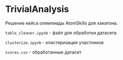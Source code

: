 # TrivialAnalysis

Решение кейса олимпиады AtomSkills для хакатона.

`table_cleaner.ipynb` - файл для обработки датасета

`clusterize.ipynb` - кластеризация участников

`scores.csv` - обработанные датасет
